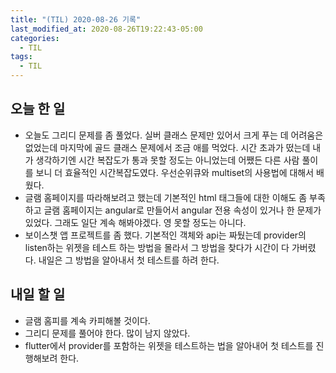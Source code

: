 ```yaml
---
title: "(TIL) 2020-08-26 기록"
last_modified_at: 2020-08-26T19:22:43-05:00
categories:
  - TIL
tags:
  - TIL
---
```


## 오늘 한 일
- 오늘도 그리디 문제를 좀 풀었다. 실버 클래스 문제만 있어서 크게 푸는 데 어려움은 없었는데 마지막에 골드 클래스 문제에서 조금 애를 먹었다. 시간 초과가 떴는데 내가 생각하기엔 시간 복잡도가 통과 못할 정도는 아니었는데 어쨌든 다른 사람 풀이를 보니 더 효율적인 시간복잡도였다. 우선순위큐와 multiset의 사용법에 대해서 배웠다.
- 글램 홈페이지를 따라해보려고 했는데 기본적인 html 태그들에 대한 이해도 좀 부족하고 글램 홈페이지는 angular로 만들어서 angular 전용 속성이 있거나 한 문제가 있었다. 그래도 일단 계속 해봐야겠다. 영 못할 정도는 아니다.
- 보이스챗 앱 프로젝트를 좀 했다. 기본적인 객체와 api는 짜뒀는데 provider의 listen하는 위젯을 테스트 하는 방법을 몰라서 그 방법을 찾다가 시간이 다 가버렸다. 내일은 그 방법을 알아내서 첫 테스트를 하려 한다.
## 내일 할 일
- 글램 홈피를 계속 카피해볼 것이다.
- 그리디 문제를 풀어야 한다. 많이 남지 않았다.
- flutter에서 provider를 포함하는 위젯을 테스트하는 법을 알아내어 첫 테스트를 진행해보려 한다.